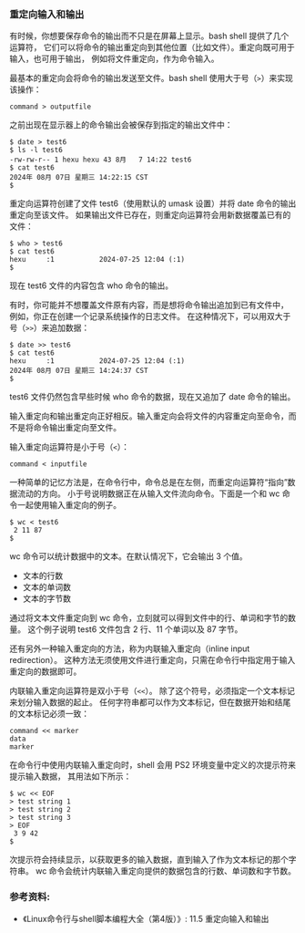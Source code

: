 ### 重定向输入和输出

有时候，你想要保存命令的输出而不只是在屏幕上显示。bash shell 提供了几个运算符，
它们可以将命令的输出重定向到其他位置（比如文件）。重定向既可用于输入，也可用于输出，
例如将文件重定向，作为命令输入。

最基本的重定向会将命令的输出发送至文件。bash shell 使用大于号（`>`）来实现该操作：

```
command > outputfile
```

之前出现在显示器上的命令输出会被保存到指定的输出文件中：

```
$ date > test6
$ ls -l test6
-rw-rw-r-- 1 hexu hexu 43 8月   7 14:22 test6
$ cat test6
2024年 08月 07日 星期三 14:22:15 CST
$
```

重定向运算符创建了文件 test6（使用默认的 umask 设置）并将 date 命令的输出重定向至该文件。
如果输出文件已存在，则重定向运算符会用新数据覆盖已有的文件：

```
$ who > test6
$ cat test6
hexu     :1           2024-07-25 12:04 (:1)
$
```

现在 test6 文件的内容包含 who 命令的输出。

有时，你可能并不想覆盖文件原有内容，而是想将命令输出追加到已有文件中，
例如，你正在创建一个记录系统操作的日志文件。
在这种情况下，可以用双大于号（`>>`）来追加数据：

```
$ date >> test6
$ cat test6
hexu     :1           2024-07-25 12:04 (:1)
2024年 08月 07日 星期三 14:24:37 CST
$
```

test6 文件仍然包含早些时候 who 命令的数据，现在又追加了 date 命令的输出。


输入重定向和输出重定向正好相反。输入重定向会将文件的内容重定向至命令，而不是将命令输出重定向至文件。

输入重定向运算符是小于号（`<`）：

```
command < inputfile
```

一种简单的记忆方法是，在命令行中，命令总是在左侧，而重定向运算符“指向”数据流动的方向。
小于号说明数据正在从输入文件流向命令。下面是一个和 wc 命令一起使用输入重定向的例子。

```
$ wc < test6
 2 11 87
$
```

wc 命令可以统计数据中的文本。在默认情况下，它会输出 3 个值。
- 文本的行数
- 文本的单词数
- 文本的字节数

通过将文本文件重定向到 wc 命令，立刻就可以得到文件中的行、单词和字节的数量。
这个例子说明 test6 文件包含 2 行、11 个单词以及 87 字节。

还有另外一种输入重定向的方法，称为内联输入重定向（inline input redirection）。
这种方法无须使用文件进行重定向，只需在命令行中指定用于输入重定向的数据即可。

内联输入重定向运算符是双小于号（`<<`）。
除了这个符号，必须指定一个文本标记来划分输入数据的起止。
任何字符串都可以作为文本标记，但在数据开始和结尾的文本标记必须一致：

```
command << marker
data
marker
```

在命令行中使用内联输入重定向时，shell 会用 PS2 环境变量中定义的次提示符来提示输入数据，
其用法如下所示：

```
$ wc << EOF
> test string 1
> test string 2
> test string 3
> EOF
 3 9 42
$
```

次提示符会持续显示，以获取更多的输入数据，直到输入了作为文本标记的那个字符串。
wc 命令会统计内联输入重定向提供的数据包含的行数、单词数和字节数。


### 参考资料:
- 《Linux命令行与shell脚本编程大全（第4版）》: 11.5 重定向输入和输出

